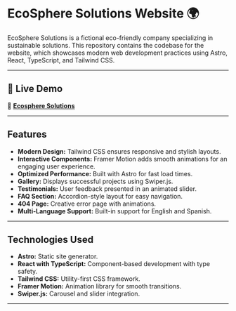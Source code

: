 # **EcoSphere Solutions Website** 🌍

EcoSphere Solutions is a fictional eco-friendly company specializing in sustainable solutions. This repository contains the codebase for the website, which showcases modern web development practices using Astro, React, TypeScript, and Tailwind CSS.

---

## 🔗 Live Demo  
🚀 **[Ecosphere Solutions](https://ecospheresolutions.netlify.app/)**

---

## **Features**

- **Modern Design:** Tailwind CSS ensures responsive and stylish layouts.
- **Interactive Components:** Framer Motion adds smooth animations for an engaging user experience.
- **Optimized Performance:** Built with Astro for fast load times.
- **Gallery:** Displays successful projects using Swiper.js.
- **Testimonials:** User feedback presented in an animated slider.
- **FAQ Section:** Accordion-style layout for easy navigation.
- **404 Page:** Creative error page with animations.
- **Multi-Language Support:** Built-in support for English and Spanish.

---

## **Technologies Used**

- **Astro:** Static site generator.
- **React with TypeScript:** Component-based development with type safety.
- **Tailwind CSS:** Utility-first CSS framework.
- **Framer Motion:** Animation library for smooth transitions.
- **Swiper.js:** Carousel and slider integration.

---
